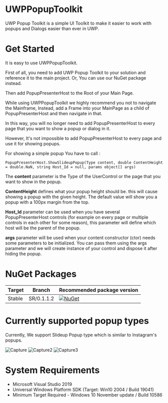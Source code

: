 # UWPPopupToolkit
UWP Popup Toolkit is a simple UI Toolkit to make it easier to work with popups and Dialogs easier than ever in UWP.

# Get Started
It is easy to use UWPPopupToolkit. 

First of all, you need to add UWP Popup Toolkit to your solution and reference it to the main project. Or, You can use our NuGet package instead. 

Then add PopupPresenterHost to the Root of your Main Page. 

While using UWPPopupToolkit we highly recommend you not to navigate the Mainframe, Instead, add a Frame into your MainPage as a child of PopupPresenterHost and then navigate in that.

In this way, you will no longer need to add PopupPresenterHost to every page that you want to show a popup or dialog in it. 

However, It's not impossible to add PopupPresenterHost to every page and use it for showing popups. 

For showing a simple popup You have to call :

```PopupPresenterHost.ShowSlideupPopup(Type content, double ContentHeight = double.NaN, string Host_Id = null, params object[] args)``` 

The <b>content</b> parameter is the Type of the UserControl or the page that you want to show in the popup. 

<b>ContentHeight</b> defines what your popup height should be. this will cause showing a popup with the given height. The default value will show you a popup with a 100px margin from the top. 


<b>Host_Id</b> parameter can be used when you have several PopupPresenterHost controls (for example on every page or multiple controls in each other for some reason), this parameter will define which host will be the parent of the popup.

<b>args</b> parameter will be used when your content constructor (ctor) needs some parameters to be initialized. You can pass them using the args parameter and we will create instance of your control and dispose it after hiding the popup. 

# NuGet Packages
| Target | Branch | Recommended package version |
| ------ | ------ | ------ |
| Stable | SR/0.1.1.2 | [![NuGet](https://img.shields.io/nuget/vpre/UWPPopupToolkit)](https://www.nuget.org/packages/UWPPopupToolkit) |

# Currently supported popup types
Currently, We support Slideup Popup type which is similar to Instagram's popups. 

![Capture](https://github.com/NGame1/UWPPopupToolkit/blob/main/UWPPopupToolkit/UWPPopupToolkit/Screenshots/Animate.gif?raw=true) ![Capture2](https://github.com/NGame1/UWPPopupToolkit/blob/main/UWPPopupToolkit/UWPPopupToolkit/Screenshots/Animate2.gif?raw=true) ![Capture3](https://github.com/NGame1/UWPPopupToolkit/blob/main/UWPPopupToolkit/UWPPopupToolkit/Screenshots/Animate3.gif?raw=true)

# System Requirements
- Microsoft Visual Studio 2019 
- Universal Windows Platform SDK (Target: Win10 2004 / Build 19041)
- Minimum Target Required - Windows 10 November update / Build 10586
